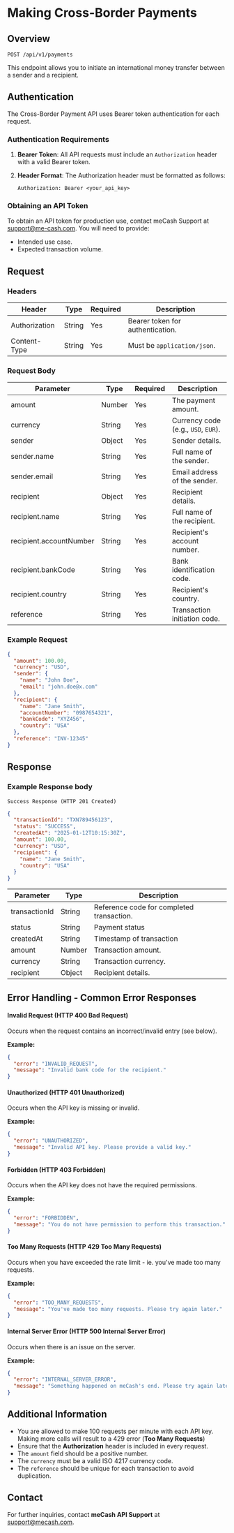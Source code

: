 # Making Cross-Border Payments

## Overview

`POST /api/v1/payments`

This endpoint allows you to initiate an international money transfer between a sender and a recipient.

## Authentication

The Cross-Border Payment API uses Bearer token authentication for each request. 

### Authentication Requirements

1. **Bearer Token**: All API requests must include an `Authorization` header with a valid Bearer token.

2. **Header Format**: The Authorization header must be formatted as follows:
   ```
   Authorization: Bearer <your_api_key>
   ```
### Obtaining an API Token

To obtain an API token for production use, contact meCash Support at support@me-cash.com. You will need to provide:
- Intended use case.
- Expected transaction volume.

## Request

### Headers

| Header | Type | Required | Description |
|--------|------|----------|-------------|
| Authorization | String | Yes | Bearer token for authentication. |
| Content-Type | String | Yes | Must be `application/json`. |

### Request Body

| Parameter | Type | Required | Description |
|-----------|------|----------|-------------|
| amount | Number | Yes | The payment amount. |
| currency | String | Yes | Currency code (e.g., `USD`, `EUR`). |
| sender | Object | Yes | Sender details. |
| sender.name | String | Yes | Full name of the sender. |
| sender.email | String | Yes | Email address of the sender. |
| recipient | Object | Yes | Recipient details. |
| recipient.name | String | Yes | Full name of the recipient. |
| recipient.accountNumber | String | Yes | Recipient's account number. |
| recipient.bankCode | String | Yes | Bank identification code. |
| recipient.country | String | Yes | Recipient's country. |
| reference | String | Yes | Transaction initiation code. |

### Example Request

```json
{
  "amount": 100.00,
  "currency": "USD",
  "sender": {
    "name": "John Doe",
    "email": "john.doe@x.com"
  },
  "recipient": {
    "name": "Jane Smith",
    "accountNumber": "0987654321",
    "bankCode": "XYZ456",
    "country": "USA"
  },
  "reference": "INV-12345"
}
```

## Response

### Example Response body 

`Success Response (HTTP 201 Created)`

```json
{
  "transactionId": "TXN789456123",
  "status": "SUCCESS",
  "createdAt": "2025-01-12T10:15:30Z",
  "amount": 100.00,
  "currency": "USD",
  "recipient": {
    "name": "Jane Smith",
    "country": "USA"
  }
}

```
| Parameter | Type | Description |
|-----------|------|-------------|
| transactionId | String | Reference code for completed transaction. |
| status | String | Payment status |
| createdAt | String | Timestamp of transaction |
| amount | Number | Transaction amount. |
| currency | String | Transaction currency. |
| recipient | Object | Recipient details. |

## Error Handling - Common Error Responses

#### Invalid Request (HTTP 400 Bad Request)
Occurs when the request contains an incorrect/invalid entry (see below).

**Example:**
```json
{
  "error": "INVALID_REQUEST",
  "message": "Invalid bank code for the recipient."
}
```

#### Unauthorized (HTTP 401 Unauthorized)
Occurs when the API key is missing or invalid.

**Example:**
```json
{
  "error": "UNAUTHORIZED",
  "message": "Invalid API key. Please provide a valid key."
}
```

#### Forbidden (HTTP 403 Forbidden)
Occurs when the API key does not have the required permissions.

**Example:**
```json
{
  "error": "FORBIDDEN",
  "message": "You do not have permission to perform this transaction."
}
```

#### Too Many Requests (HTTP 429 Too Many Requests)
Occurs when you have exceeded the rate limit - ie. you've made too many requests.

**Example:**
```json
{
  "error": "TOO_MANY_REQUESTS",
  "message": "You've made too many requests. Please try again later."
}
```

#### Internal Server Error (HTTP 500 Internal Server Error)
Occurs when there is an issue on the server.

**Example:**
```json
{
  "error": "INTERNAL_SERVER_ERROR",
  "message": "Something happened on meCash's end. Please try again later."
}
```

## Additional Information

* You are allowed to make 100 requests per minute with each API key. Making more calls will result to a 429 error (**Too Many Requests**)
* Ensure that the **Authorization** header is included in every request.
* The `amount` field should be a positive number.
* The `currency` must be a valid ISO 4217 currency code.
* The `reference` should be unique for each transaction to avoid duplication.

## Contact

For further inquiries, contact **meCash API Support** at support@mecash.com.
